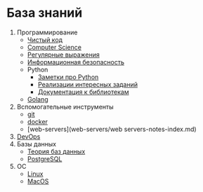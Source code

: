 База знаний
===========
1. Программирование
    - [Чистый код](clean-code/clean-code-index.md)
    - [Computer Science](computer-science/computer-science-index.md)
    - [Регулярные выражения](regexp/regexp-index.md)
    - [Информационная безопасность](info-security/info-security-notes.md)
    - Python
        - [Заметки про Python](python/python-notes-index.md)
        - [Реализации интересных заданий](python/code-examples-index.md)
        - [Документация к библиотекам](python/libs-docs-index.md)
    - [Golang](golang/golang-notes-index.md)
2. Вспомогательные инструменты
    - [git](git/git-notes-index.md)
    - [docker](docker/docker-notes-index.md)
    - [web-servers](web-servers/web servers-notes-index.md)
3. [DevOps](devops/devops-notes-index.md)
4. Базы данных
    - [Теория баз данных](db/database-theory-index.md)
    - [PostgreSQL](db/postgresql.md)
5. ОС
    - [Linux](linux/linux-notes-index.md) 
    - [MacOS](macos/macos-notes-index.md)
